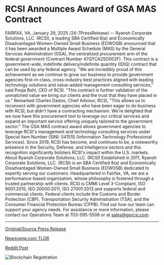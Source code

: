 # RCSI Announces Award of GSA MAS Contract

FAIRFAX, VA, January 29, 2025 /24-7PressRelease/ -- Ryansh Corporate Solutions, LLC. (RCSI), a leading SBA Certified 8(a) and Economically Disadvantaged Women-Owned Small Business (EDWOSB) announced that it has been awarded a Multiple Award Schedule (MAS) by the General Services Administration (GSA), the centralized procurement arm of the federal government (Contract Number 47QTCA25D002F). This contract is a government-wide, indefinite delivery/indefinite quantity (IDIQ) contract that can be used by any federal agency.  "We are incredibly proud of this achievement as we continue to grow our business to provide government agencies first-in-class, cross-industry best practices aligned with leading technology solutions and value-added management consulting services," said Pooja Behl, CEO of RCSI. "This contract is further validation of the unmatched value we bring our clients and the trust that they have placed in us."  Remarked Charles Dadoo, Chief Advisor, RCSI, "This allows us to reconnect with government agencies who have been eager to do business with RCSI, but didn't have a contracting mechanism. We're delighted that we now have this procurement tool to leverage our critical services and expand an important service offering uniquely tailored to the government sector."  The GSA MAS contract award allows government agencies to leverage RCSI's management and technology consulting services under Special Item Number (SIN): 54151S (Information Technology Professional Services). Since 2019, RCSI has become, and continues to be, a noteworthy presence in the Security, Defense, and Intelligence sectors and this recognition significantly bolsters RCSI's impact within the U.S. markets.  About Ryansh Corporate Solutions, LLC. (RCSI) Established in 2011, Ryansh Corporate Solutions, LLC. (RCSI) is an SBA Certified 8(a) and Economically Disadvantaged Women-Owned Small Business (EDWOSB) dedicated to expertly serving our customers. Headquartered in Fairfax, VA, we are a performance-based organization, whose philosophy is fostered through a trusted partnership with clients. RCSI is CMMI Level 3-Compliant, ISO 9001:2015, ISO 20000:2011, ISO 27001:2013 and supports federal and commercial clients. Federal clients include the Customs and Border Protection (CBP), Transportation Security Administration (TSA), and the Consumer Financial Protection Bureau (CFPB).   Find out how our team can support your agency needs. For assistance or more information, please contact our Operations Team at 703-595-5506 or at sales@gorcsi.com. 

---

[Original/Source Press Release](https://www.24-7pressrelease.com/press-release/519219/rcsi-announces-award-of-gsa-mas-contract)
                    

[Newsramp.com TLDR](https://newsramp.com/curated-news/ryansh-corporate-solutions-llc-awarded-multiple-award-schedule-contract-by-gsa/1214d7198c52605bf2094752f16ec8e1) 

 



[Reddit Post](https://www.reddit.com/r/newsramp/comments/1icp41z/ryansh_corporate_solutions_llc_awarded_multiple/) 



![Blockchain Registration](https://cdn.newsramp.app/24-7PressRelease/qrcode/251/29/lendmQtx.webp)